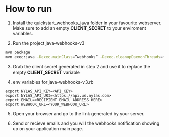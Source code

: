# How to run

1. Install the quickstart_webhooks_java folder in your favourite webserver. Make sure to add an empty **CLIENT_SECRET** to your enviroment variables.

2. Run the project java-webhooks-v3

```bash
mvn package
mvn exec:java -Dexec.mainClass=”webhooks” -Dexec.cleanupDaemonThreads=false
```

3. Grab the client secret generated in step 2 and use it to replace the empty **CLIENT_SECRET** variable

4. env variables for java-webhooks-v3.rb

```env
export NYLAS_API_KEY=<API_KEY>
export NYLAS_API_URI=<https://api.us.nylas.com>
export EMAIL=<RECIPIENT_EMAIL_ADDRESS_HERE>
export WEBHOOK_URL=<YOUR_WEBHOOK_URL>
```

5. Open your browser and go to the link generated by your server.

6. Send or recieve emails and you will the webhooks notification showing up on your application main page.
